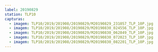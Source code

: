 ```yaml
---
label: 20190829
station: TLP10
capturas:
  - imagem: TLP10/2019/201908/20190829/M20190829_231057_TLP_10P.jpg
  - imagem: TLP10/2019/201908/20190829/M20190830_024556_TLP_10P.jpg
  - imagem: TLP10/2019/201908/20190829/M20190830_062849_TLP_10P.jpg
  - imagem: TLP10/2019/201908/20190829/M20190830_072023_TLP_10P.jpg
  - imagem: TLP10/2019/201908/20190829/M20190830_082201_TLP_10P.jpg
---
```

